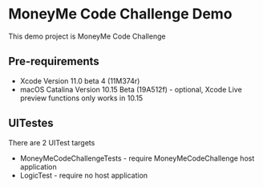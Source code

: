 #  MoneyMe Code Challenge Demo

This demo project is MoneyMe Code Challenge

## Pre-requirements
* Xcode Version 11.0 beta 4 (11M374r)
* macOS Catalina Version 10.15 Beta (19A512f) - optional, Xcode Live preview functions only works in 10.15

## UITestes
There are 2 UITest targets
* MoneyMeCodeChallengeTests - require MoneyMeCodeChallenge host application
* LogicTest - require no host application
